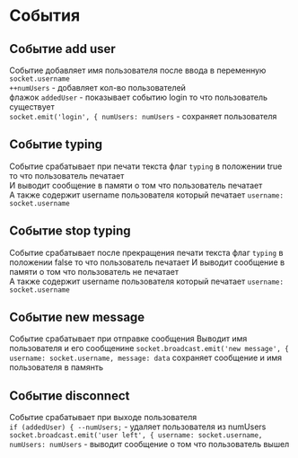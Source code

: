 
# События
## Событие add user
Событие добавляет имя пользователя после ввода в переменную `socket.username`  
`++numUsers` - добавляет кол-во пользователей  
флажок `addedUser` - показывает событию login то что пользователь существует  
`socket.emit('login', {
      numUsers: numUsers` - сохраняет пользователя
## Событие typing
Событие срабатывает при печати текста
флаг `typing` в положении true то что пользователь печатает  
И выводит сообщение в памяти о том что пользователь печатает  
А также содержит username пользователя который печатает `username: socket.username`
## Событие stop typing
Событие срабатывает после прекращения печати текста
флаг `typing` в положении false то что пользователь печатает
И выводит сообщение в памяти о том что пользователь не печатает  
А также содержит username пользователя который печатает `username: socket.username`
## Событие new message
Событие срабатывает при отправке сообщения
Выводит имя пользователя и его сообщенине
`socket.broadcast.emit('new message', {
      username: socket.username,
      message: data` сохраняет сообщение и имя пользователя в памянть
## Событие disconnect
Событие срабатывает при выходе пользователя  
 `if (addedUser) {
      --numUsers;` - удаляет пользователя из numUsers  
`socket.broadcast.emit('user left', {
        username: socket.username,
        numUsers: numUsers` - выводит сообщение о том что пользователь вышел

